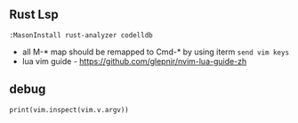 

## Rust Lsp

```
:MasonInstall rust-analyzer codelldb
```


* all M-* map should be remapped to Cmd-* by using iterm `send vim keys` 
* lua vim guide - https://github.com/glepnir/nvim-lua-guide-zh


## debug

```
print(vim.inspect(vim.v.argv))
```
